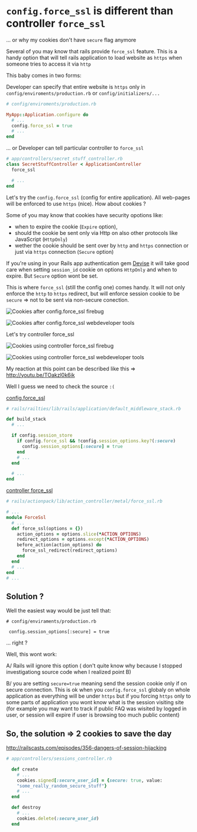 # `config.force_ssl` is different than controller `force_ssl`


... or why my cookies don't have `secure` flag anymore

Several of you may know that rails provide `force_ssl` feature. This is
a handy option that will tell rails application to load website as
`https` when someone tries to access it  via `http`

This baby comes in two forms:

Developer can specify that entire website is `https` only in
`config/enviroments/production.rb` or `config/initializers/...`

```ruby
# config/enviroments/production.rb

MyApp::Application.configure do
  # ...
  config.force_ssl = true
  # ...
end
```

... or Developer can tell particular controller to `force_ssl`

```ruby
# app/controllers/secret_stuff_controller.rb
class SecretStuffController < ApplicationController
  force_ssl

  # ...
end
```

Let's try the `config.force_ssl` (config for entire application).
All web-pages will be enforced to use `https` (nice). 
How about cookies ?

Some of you may know that cookies have security opotions like:

* when to expire the cookie (`Expire` option),
* should the cookie be sent only via Http on also other protocols like JavaScript (`HttpOnly`)
* wether the cookie should be sent over by `http` and `https` connection
  or just via `https` connection (`Secure` option)

If you're using in your Rails app authentication gem [Devise](https://github.com/plataformatec/devise) 
it will take good care when setting `session_id` cookie on options
`HttpOnly` and  when to expire. But `Secure` option wont be set.

This is where `force_ssl` (still the config one) comes handy. It will
not only enforce the `http` to `https` redirect, but will enforce
session cookie to be `secure` => not to be sent via non-secure
conection.

![Cookies after config.force_ssl firebug](https://raw.githubusercontent.com/equivalent/scrapbook2/master/assets/images/2015/cookies-after-config-force_ssl-firebug.png)

![Cookies after config.force_ssl webdeveloper tools](https://raw.githubusercontent.com/equivalent/scrapbook2/master/assets/images/2015/cookies-after-config-force_ssl-web-developer.png)




Let's try controller force_ssl


![Cookies using controller force_ssl firebug](https://raw.githubusercontent.com/equivalent/scrapbook2/master/assets/images/2015/cookies-uning-controller-force_ssl-firebug.png)


![Cookies using controller force_ssl webdeveloper tools](https://raw.githubusercontent.com/equivalent/scrapbook2/master/assets/images/2015/cookies-uning-controller-force_ssl-web-developer.png)



My reaction at this point can be described like this => http://youtu.be/TOakzl0k6ik

Well I guess we need to check the source `:(`

[config.force_ssl](https://github.com/rails/rails/blob/2d04bdd86fb4a9c69e1ca1ffe92188a9ca4f88c8/railties/lib/rails/application/default_middleware_stack.rb)

```ruby
# rails/railties/lib/rails/application/default_middleware_stack.rb

def build_stack
  # ...

  if config.session_store
    if config.force_ssl && !config.session_options.key?(:secure)
      config.session_options[:secure] = true
    end
    # ...
  end

  # ...
end
```

[controller force_ssl](https://github.com/rails/rails/blob/3d70f0740b26b0a137d7e6436f9909330f8ee888/actionpack/lib/action_controller/metal/force_ssl.rb)

```ruby
# rails/actionpack/lib/action_controller/metal/force_ssl.rb

# ...
module ForceSsl
  # ...
  def force_ssl(options = {})
    action_options = options.slice(*ACTION_OPTIONS)
    redirect_options = options.except(*ACTION_OPTIONS)
    before_action(action_options) do
      force_ssl_redirect(redirect_options)
    end
  end
  # ...
end
# ...
```


## Solution ?

Well the easiest way would be just tell that:

```
# config/enviraments/production.rb

 config.session_options[:secure] = true
```

... right ? 

Well, this wont work: 

A/ Rails will ignore this option ( don't quite know why because I
stopped investigationg source code when I realized point B)

B/ you are setting `secure=true` meaning send the session cookie only if on
secure connection. This is ok when you `config.force_ssl` globaly on
whole application as everything will be under `https` but if you
forcing `https` only to some parts of application you wont know what is
the session visiting site (for example you may want to track if public
FAQ was wisited by logged in user, or session will expire if user is
browsing too much public content)

## So, the solution => 2 cookies to save the day

http://railscasts.com/episodes/356-dangers-of-session-hijacking


```ruby
# app/controllers/sessions_controller.rb

  def create
    # ...
    cookies.signed[:secure_user_id] = {secure: true, value:
    "some_really_random_secure_stuff"}
    # ...
  end

  def destroy
    # ...
    cookies.delete(:secure_user_id)
  end
```


